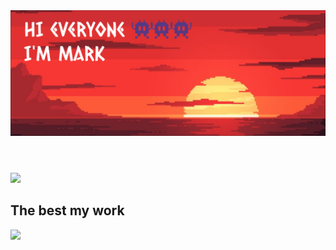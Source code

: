 <body>
  <header>
    <img src="sunset_mod.png"/>
  </header>
      
  <picture name="top-langs">
    <source
      srcset="https://github-readme-stats.vercel.app/api/top-langs?username=tonakihan&show_icons=true&theme=dark&layout=donut&hide_border=true&title_color=53badf&text_color=e2e0cb&bg_color=1a1d1e"
      media="(prefers-color-scheme: dark)"
    />
    <source
      srcset="https://github-readme-stats.vercel.app/api/top-langs?username=tonakihan&show_icons=true&layout=donut"
      media="(prefers-color-scheme: light), (prefers-color-scheme: no-preference)"
    />
    <img 
      src="https://github-readme-stats.vercel.app/api/top-langs?username=tonakihan&show_icons=true&layout=donut"
    />
  </picture>
  
  <h2>The best my work</h2>
  <a href="https://github.com/tonakihan/BlogPlatform">
    <picture name="pin-repo">
      <source
        srcset="https://github-readme-stats.vercel.app/api/pin?username=tonakihan&theme=dark&hide_border=true&title_color=53badf&text_color=e2e0cb&bg_color=1a1d1e&repo=BlogPlatform"
        media="(prefers-color-scheme: dark)"
      />
      <source
        srcset="https://github-readme-stats.vercel.app/api/pin?username=tonakihan&repo=BlogPlatform"
        media="(prefers-color-scheme: light), (prefers-color-scheme: no-preference)"
      />
      <img 
        src="https://github-readme-stats.vercel.app/api/pin?username=tonakihan&repo=BlogPlatform"
      />
    </picture>
  </a>
</body>
